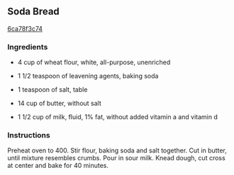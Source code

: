 ## Soda Bread

[6ca78f3c74](http://www.food.com/recipe/soda-bread-164756)

### Ingredients

 - 4 cup of wheat flour, white, all-purpose, unenriched

 - 1 1/2 teaspoon of leavening agents, baking soda

 - 1 teaspoon of salt, table

 - 14 cup of butter, without salt

 - 1 1/2 cup of milk, fluid, 1% fat, without added vitamin a and vitamin d

### Instructions

Preheat oven to 400. Stir flour, baking soda and salt together. Cut in butter, until mixture resembles crumbs. Pour in sour milk. Knead dough, cut cross at center and bake for 40 minutes.